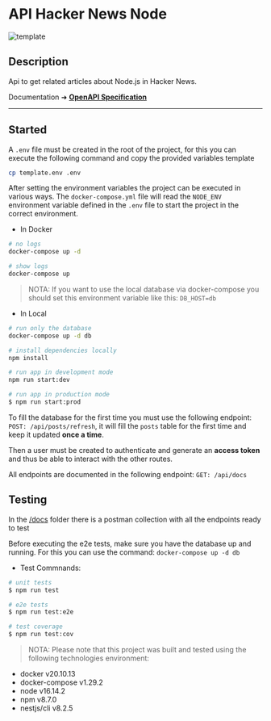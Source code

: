 # API Hacker News Node

![template](https://repository-images.githubusercontent.com/489782685/58ad8c53-7725-4e78-82fc-eb38f95e2c76)

## Description

Api to get related articles about Node.js in Hacker News.

Documentation &#x279c; **[OpenAPI Specification](https://edixonalberto.github.io/api-hackernews-node/index.html)**

---

## Started

A `.env` file must be created in the root of the project, for this you can execute the following command and copy the
provided variables template

```sh
cp template.env .env
```

After setting the environment variables the project can be executed in various ways. The `docker-compose.yml` file will
read the `NODE_ENV` environment variable defined in the `.env` file to start the project in the correct environment.

- In Docker

```bash
# no logs
docker-compose up -d

# show logs
docker-compose up
```

> NOTA: If you want to use the local database via docker-compose you should set this environment variable like this:
> `DB_HOST=db`

- In Local

```bash
# run only the database
docker-compose up -d db

# install dependencies locally
npm install

# run app in development mode
npm run start:dev

# run app in production mode
$ npm run start:prod
```

To fill the database for the first time you must use the following endpoint: `POST: /api/posts/refresh`, it will fill
the `posts` table for the first time and keep it updated **once a time**.

Then a user must be created to authenticate and generate an **access token** and thus be able to interact with the other
routes.

All endpoints are documented in the following endpoint: `GET: /api/docs`

## Testing

In the [/docs](/docs) folder there is a postman collection with all the endpoints ready to test

Before executing the e2e tests, make sure you have the database up and running. For this you can use the command:
`docker-compose up -d db`

- Test Commnands:

```bash
# unit tests
$ npm run test

# e2e tests
$ npm run test:e2e

# test coverage
$ npm run test:cov
```

> NOTA: Please note that this project was built and tested using the following technologies environment:

- docker v20.10.13
- docker-compose v1.29.2
- node v16.14.2
- npm v8.7.0
- nestjs/cli v8.2.5
